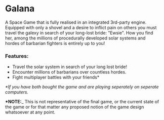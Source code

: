 # Galana
A Space Game that is fully realised in an integrated 3rd-party engine. Equipped with only a shovel and a desire to inflict pain on others you must travel the galexy in search of your long-lost bride: "Ewsie". How you find her, among the millions of procedurally developed solar systems and hordes of barbarian fighters is entirely up to you!

### Features:
  - Travel the solar system in search of your long lost bride!
  - Encounter millions of barbarians over countless hordes.
  - Fight multiplayer battles with your friends\*
  
  
  
  
  
  
  
  
  _\*If you have both bought the game and are playing seperately on seperate computers._
  
  __\*NOTE:___ This is not representative of the final game, or the current state of the game or for that matter any proposed notion of the game design whatsoever at any point.
